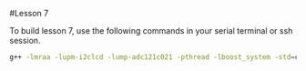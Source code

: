 #Lesson 7

To build lesson 7, use the following commands in your serial terminal or ssh session.

```bash
g++ -lmraa -lupm-i2clcd -lump-adc121c021 -pthread -lboost_system -std=c++11
```